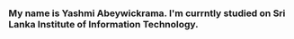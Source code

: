 

### My name is Yashmi Abeywickrama. I'm currntly studied on Sri Lanka Institute of Information Technology.
